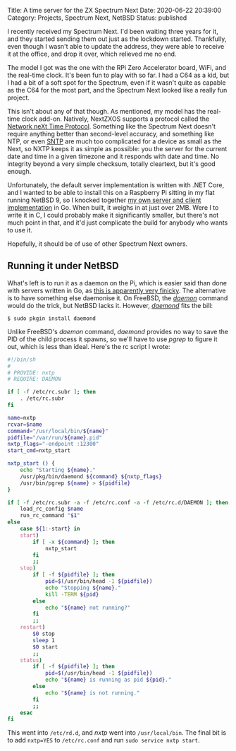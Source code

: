 Title: A time server for the ZX Spectrum Next
Date: 2020-06-22 20:39:00
Category: Projects, Spectrum Next, NetBSD
Status: published

I recently received my Spectrum Next. I'd been waiting three years for it, and they started sending them out just as the lockdown started. Thankfully, even though I wasn't able to update the address, they were able to receive it at the office, and drop it over, which relieved me no end.

The model I got was the one with the RPi Zero Accelerator board, WiFi, and the real-time clock. It's been fun to play with so far. I had a C64 as a kid, but I had a bit of a soft spot for the Spectrum, even if it wasn't quite as capable as the C64 for the most part, and the Spectrum Next looked like a really fun project.

This isn't about any of that though. As mentioned, my model has the real-time clock add-on. Natively, NextZXOS supports a protocol called the [Network neXt Time Protocol](https://github.com/Threetwosevensixseven/nxtp). Something like the Spectrum Next doesn't require anything better than second-level accuracy, and something like NTP, or even [SNTP](https://tools.ietf.org/html/rfc4330) are much too complicated for a device as small as the Next, so NXTP keeps it as simple as possible: you the server for the current date and time in a given timezone and it responds with date and time. No integrity beyond a very simple checksum, totally cleartext, but it's good enough.

Unfortunately, the default server implementation is written with .NET Core, and I wanted to be able to install this on a Raspberry Pi sitting in my flat running NetBSD 9, so I knocked together [my own server and client implementation](https://github.com/kgaughan/nxtp) in Go. When built, it weighs in at just over 2MB. Were I to write it in C, I could probably make it significantly smaller, but there's not much point in that, and it'd just complicate the build for anybody who wants to use it.

Hopefully, it should be of use of other Spectrum Next owners.

## Running it under NetBSD

What's left is to run it as a daemon on the Pi, which is easier said than done with servers written in Go, as [this is apparently very finicky](https://github.com/golang/go/issues/227). The alternative is to have something else daemonise it. On FreeBSD, the [_daemon_](https://www.freebsd.org/cgi/man.cgi?query=daemon&apropos=0&sektion=0&manpath=FreeBSD+12.1-RELEASE+and+Ports&arch=default&format=html) command would do the trick, but NetBSD lacks it. However, [_daemond_](https://pkgsrc.se/sysutils/daemond) fits the bill:

```console
$ sudo pkgin install daemond
```

Unlike FreeBSD's _daemon_ command, _daemond_ provides no way to save the PID of the child process it spawns, so we'll have to use _pgrep_ to figure it out, which is less than ideal. Here's the rc script I wrote:

```sh
#!/bin/sh
#
# PROVIDE: nxtp
# REQUIRE: DAEMON

if [ -f /etc/rc.subr ]; then
	. /etc/rc.subr
fi

name=nxtp
rcvar=$name
command="/usr/local/bin/${name}"
pidfile="/var/run/${name}.pid"
nxtp_flags="-endpoint :12300"
start_cmd=nxtp_start

nxtp_start () {
	echo "Starting ${name}."
	/usr/pkg/bin/daemond ${command} ${nxtp_flags}
	/usr/bin/pgrep ${name} > ${pidfile}
}

if [ -f /etc/rc.subr -a -f /etc/rc.conf -a -f /etc/rc.d/DAEMON ]; then
	load_rc_config $name
	run_rc_command "$1"
else
	case ${1:-start} in
	start)
		if [ -x ${command} ]; then
			nxtp_start
		fi
		;;
	stop)
		if [ -f ${pidfile} ]; then
			pid=$(/usr/bin/head -1 ${pidfile})
			echo "Stopping ${name}."
			kill -TERM ${pid}
		else
			echo "${name} not running?"
		fi
		;;
	restart)
		$0 stop
		sleep 1
		$0 start
		;;
	status)
		if [ -f ${pidfile} ]; then
			pid=$(/usr/bin/head -1 ${pidfile})
			echo "${name} is running as pid ${pid}."
		else
			echo "${name} is not running."
		fi
		;;
	esac
fi
```

This went into `/etc/rd.d`, and _nxtp_ went into `/usr/local/bin`. The final bit is to add `nxtp=YES` to `/etc/rc.conf` and run `sudo service nxtp start`.
